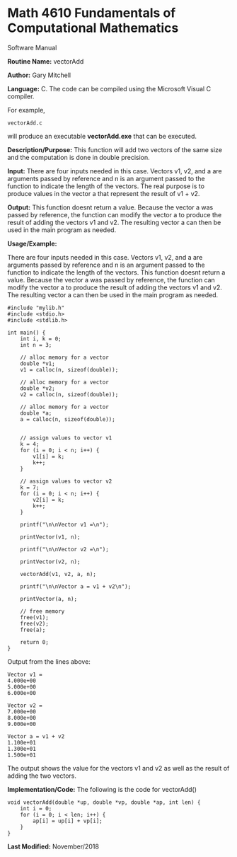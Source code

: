 # Math 4610 Fundamentals of Computational Mathematics
Software Manual

**Routine Name:**           vectorAdd

**Author:** Gary Mitchell

**Language:** C. The code can be compiled using the Microsoft Visual C compiler.

For example,

    vectorAdd.c

will produce an executable **vectorAdd.exe** that can be executed.

**Description/Purpose:** This function will add two vectors of the same size and the computation is done in double precision. 

**Input:** There are four inputs needed in this case. Vectors v1, v2, and a are arguments passed by reference and n is an argument passed to the function to indicate the length of the vectors. The real purpose is to produce values in the vector a that represent the result of v1 + v2.

**Output:** This function doesnt return a value. Because the vector a was passed by reference, the function can modify the vector a to produce the result of adding the vectors v1 and v2. The resulting vector a can then be used in the main program as needed.

**Usage/Example:**

There are four inputs needed in this case. Vectors v1, v2, and a are arguments passed by reference and n is an argument passed to the function to indicate the length of the vectors. This function doesnt return a value. Because the vector a was passed by reference, the function can modify the vector a to produce the result of adding the vectors v1 and v2. The resulting vector a can then be used in the main program as needed.

    #include "mylib.h"
    #include <stdio.h>
    #include <stdlib.h>

    int main() {
        int i, k = 0;
        int n = 3;

        // alloc memory for a vector
        double *v1;
        v1 = calloc(n, sizeof(double));

        // alloc memory for a vector
        double *v2;
        v2 = calloc(n, sizeof(double));

        // alloc memory for a vector
        double *a;
        a = calloc(n, sizeof(double));


        // assign values to vector v1
        k = 4;
        for (i = 0; i < n; i++) {
            v1[i] = k;
            k++;
        }

        // assign values to vector v2
        k = 7;
        for (i = 0; i < n; i++) {
            v2[i] = k;
            k++;
        }

        printf("\n\nVector v1 =\n");

        printVector(v1, n);

        printf("\n\nVector v2 =\n");

        printVector(v2, n);

        vectorAdd(v1, v2, a, n);

        printf("\n\nVector a = v1 + v2\n");

        printVector(a, n);

        // free memory
        free(v1);
        free(v2);
        free(a);

        return 0;
    }

Output from the lines above:

    Vector v1 =
    4.000e+00
    5.000e+00
    6.000e+00

    Vector v2 =
    7.000e+00
    8.000e+00
    9.000e+00

    Vector a = v1 + v2
    1.100e+01
    1.300e+01
    1.500e+01

The output shows the value for the vectors v1 and v2 as well as the result of adding the two vectors.

**Implementation/Code:** The following is the code for vectorAdd()

    void vectorAdd(double *up, double *vp, double *ap, int len) {
        int i = 0;
        for (i = 0; i < len; i++) {
            ap[i] = up[i] + vp[i];
        }
    }

**Last Modified:** November/2018
